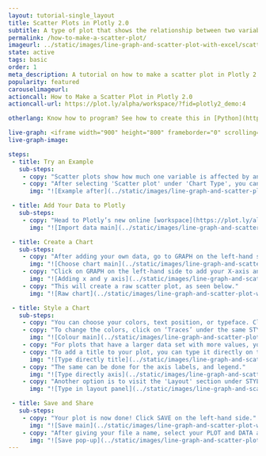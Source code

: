 ```yaml
---
layout: tutorial-single_layout
title: Scatter Plots in Plotly 2.0
subtitle: A type of plot that shows the relationship between two variables.
permalink: /how-to-make-a-scatter-plot/
imageurl: ../static/images/line-graph-and-scatter-plot-with-excel/scatter-thumb.png
state: active
tags: basic
order: 1
meta_description: A tutorial on how to make a scatter plot in Plotly 2.0.
popularity: featured
carouselimageurl:
actioncall: How to Make a Scatter Plot in Plotly 2.0
actioncall-url: https://plot.ly/alpha/workspace/?fid=plotly2_demo:4

otherlang: Know how to program? See how to create this in [Python](https://plot.ly/python/line-and-scatter/) or [R](https://plot.ly/r/line-and-scatter/).

live-graph: <iframe width="900" height="800" frameborder="0" scrolling="no" src="https://plot.ly/~plotly2_demo/4.embed"></iframe>
live-graph-image:

steps:
 - title: Try an Example
   sub-steps:
    - copy: "Scatter plots show how much one variable is affected by another."
    - copy: "After selecting 'Scatter plot' under 'Chart Type', you can check out an example before adding your own data. Clicking the 'try an example' button will show what a sample chart looks like after adding data and playing with the style. You'll also see what labels and style attributes were selected for this specific chart, as well as the end result."
      img: "![Example after](../static/images/line-graph-and-scatter-plot-with-excel/scatter-try-example.png)"

 - title: Add Your Data to Plotly
   sub-steps:
    - copy: "Head to Plotly’s new online [workspace](https://plot.ly/alpha/workspace/) and add your data. You have the option of typing directly in the grid, uploading your file, or entering a URL of an online dataset. Plotly accepts .xls, .xlsx, or .csv files. For more information on how to enter your data, see [this](http://help.plot.ly/add-data-to-the-plotly-grid/) tutorial."
      img: "![Import data main](../static/images/line-graph-and-scatter-plot-with-excel/scatter-import-data.png)"

 - title: Create a Chart
   sub-steps:
    - copy: "After adding your own data, go to GRAPH on the left-hand side, then 'Create'. Choose 'Scatter plot' under 'Chart type'."
      img: "![Choose chart main](../static/images/line-graph-and-scatter-plot-with-excel/scatter-choose-chart.png)"
    - copy: "Click on GRAPH on the left-hand side to add your X-axis and Y-axis to your line plot. After selecting ‘Scatter plot', you should then fill out the X and Y dropdown to create the plot."
      img: "![Adding x and y axis](../static/images/line-graph-and-scatter-plot-with-excel/scatter-adding-values.png)"
    - copy: "This will create a raw scatter plot, as seen below."
      img: "![Raw chart](../static/images/line-graph-and-scatter-plot-with-excel/scatter-raw-plot.png)"

 - title: Style a Chart
   sub-steps:
    - copy: "You can choose your colors, text position, or typeface. Click on STYLE on the left-hand side to play around with the style of your plot."
    - copy: "To change the colors, click on ‘Traces’ under the same STYLE tab. Note that certain colors and typeface are only available with a PRO subscription. Click [here](https://plot.ly/products/cloud/) to upgrade!"
      img: "![Colour main](../static/images/line-graph-and-scatter-plot-with-excel/scatter-colour-panel.png)"
    - copy: "For plots that have a larger data set with more values, you may want to display each group in different colors. This option is not currently available, but is coming soon!"
    - copy: "To add a title to your plot, you can type it directly on the title by double-clicking it."
      img: "![Type directly title](../static/images/line-graph-and-scatter-plot-with-excel/scatter-type-title-directly.png)"
    - copy: "The same can be done for the axis labels, and legend."
      img: "![Type directly axis](../static/images/line-graph-and-scatter-plot-with-excel/scatter-type-axis-directly.png)"
    - copy: "Another option is to visit the 'Layout' section under STYLE, click on 'Text' and enter your title in the box, as shown below."
      img: "![Type in layout panel](../static/images/line-graph-and-scatter-plot-with-excel/scatter-type-title-panel.png)"

 - title: Save and Share
   sub-steps:
    - copy: "Your plot is now done! Click SAVE on the left-hand side."
      img: "![Save main](../static/images/line-graph-and-scatter-plot-with-excel/scatter-save-main.png)"
    - copy: "After giving your file a name, select your PLOT and DATA as 'Public' or 'Private'. For more information on how sharing works, including the difference between private, public and secret sharing, visit [this](http://help.plot.ly/save-share-and-export-in-plotly/) page."
      img: "![Save pop-up](../static/images/line-graph-and-scatter-plot-with-excel/scatter-save-pop-up.png)"
---
```



